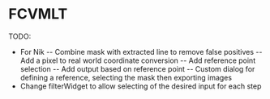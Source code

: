 FCVMLT
======


TODO:
- For Nik
-- Combine mask with extracted line to remove false positives
-- Add a pixel to real world coordinate conversion
-- Add reference point selection
-- Add output based on reference point
-- Custom dialog for defining a reference, selecting the mask then exporting images
- Change filterWidget to allow selecting of the desired input for each step